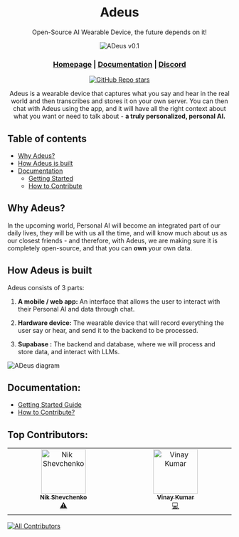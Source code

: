 <div align="center">




# **Adeus**

Open-Source AI Wearable Device, the future depends on it!

![ADeus v0.1](docs/images/adeus_01.jpeg)

<h3>

[Homepage](https://www.adeus.ai/) | [Documentation](https://docs.adeus.ai/) | [Discord](https://discord.gg/N5c6KXBgWW)

</h3>

[![GitHub Repo stars](https://img.shields.io/github/stars/adamcohenhillel/ADeus)](https://github.com/adamcohenhillel/ADeus)

Adeus is a wearable device that captures what you say and hear in the real world and then transcribes and stores it on your own server. You can then chat with Adeus using the app, and it will have all the right context about what you want or need to talk about - **a truly personalized, personal AI.**

</div>

## Table of contents

- [Why Adeus?](#why-adeus)
- [How Adeus is built](#how-adeus-is-built)
- [Documentation](#documentation)
  - [Getting Started](https://docs.adeus.ai/getting_started.html)
  - [How to Contribute](https://docs.adeus.ai/#how-to-contribute)

## Why Adeus?

In the upcoming world, Personal AI will become an integrated part of our daily lives, they will be with us all the time, and will know much about us as our closest friends - and therefore, with Adeus, we are making sure it is completely open-source, and that you can **own** your own data.

## How Adeus is built

Adeus consists of 3 parts:

1. **A mobile / web app:**
   An interface that allows the user to interact with their Personal AI and data through chat.

2. **Hardware device:** The wearable device that will record everything the user say or hear, and send it to the backend to be processed.

3. **Supabase :** The backend and database, where we will process and store data, and interact with LLMs.

![ADeus diagram](docs/images/adeus_diagram.png)

## Documentation:

- [Getting Started Guide](https://docs.adeus.ai/getting_started.html#1-backend-supabase)
- [How to Contribute?](https://docs.adeus.ai/#how-to-contribute)

## Top Contributors:

<!-- ALL-CONTRIBUTORS-LIST:START - Do not remove or modify this section -->
<!-- prettier-ignore-start -->
<!-- markdownlint-disable -->
<table>
  <tbody>
    <tr>
      <td align="center" valign="top" width="14.28%"><a href="https://github.com/kodjima33"><img src="https://avatars.githubusercontent.com/u/43514161?v=4?s=100" width="100px;" alt="Nik Shevchenko"/><br /><sub><b>Nik Shevchenko</b></sub></a><br /><a href="#test-kodjima33" title="Tests">⚠️</a></td>
      <td align="center" valign="top" width="14.28%"><a href="https://github.com/vinay235"><img src="https://avatars.githubusercontent.com/u/8104217?v=4?s=100" width="100px;" alt="Vinay Kumar"/><br /><sub><b>Vinay Kumar</b></sub></a><br /><a href="#code-vinay235" title="Code">💻</a></td>
    </tr>
  </tbody>
</table>

<!-- markdownlint-restore -->
<!-- prettier-ignore-end -->

<!-- ALL-CONTRIBUTORS-LIST:END -->
[![All Contributors](https://img.shields.io/github/all-contributors/kodjima33/ADeus?color=ee8449&style=flat-square)](#contributors)
